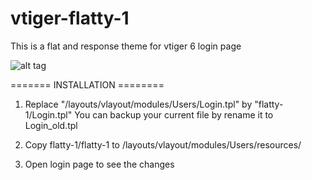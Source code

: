 # vtiger-flatty-1
This is a flat and response theme for vtiger 6 login page

![alt tag](http://i1.wp.com/nammm.com/wp-content/uploads/2015/03/flatty-1.jpg?resize=750%2C290)

======= INSTALLATION ========

1.  Replace "/layouts/vlayout/modules/Users/Login.tpl" by "flatty-1/Login.tpl"
    You can backup your current file by rename it to Login_old.tpl
    
2.  Copy flatty-1/flatty-1 to /layouts/vlayout/modules/Users/resources/

3.  Open login page to see the changes
